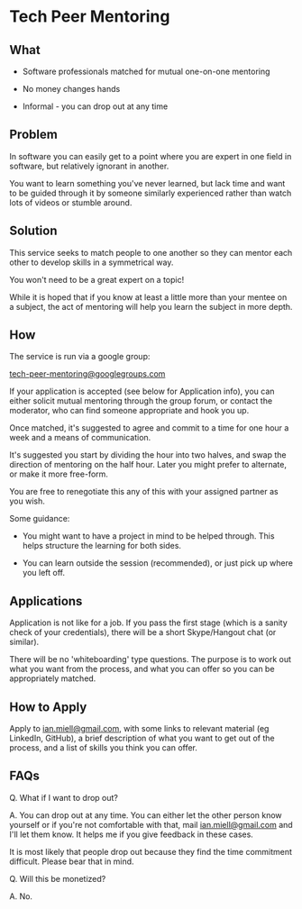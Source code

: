 # Tech Peer Mentoring

## What

- Software professionals matched for mutual one-on-one mentoring

- No money changes hands

- Informal - you can drop out at any time



## Problem

In software you can easily get to a point where you are expert in one field in
software, but relatively ignorant in another.

You want to learn something you've never learned, but lack time and want to be
guided through it by someone similarly experienced rather than watch lots of
videos or stumble around.

## Solution

This service seeks to match people to one another so they can mentor each other
to develop skills in a symmetrical way.

You won't need to be a great expert on a topic!

While it is hoped that if you know at least a little more than your mentee on a
subject, the act of mentoring will help you learn the subject in more depth.

## How

The service is run via a google group:

tech-peer-mentoring@googlegroups.com

If your application is accepted (see below for Application info), you can either
solicit mutual mentoring through the group forum, or contact the moderator, who
can find someone appropriate and hook you up.

Once matched, it's suggested to agree and commit to a time for one hour a week
and a means of communication.

It's suggested you start by dividing the hour into two halves, and swap the
direction of mentoring on the half hour. Later you might prefer to alternate, or
make it more free-form.

You are free to renegotiate this any of this with your assigned partner as you
wish.

Some guidance:

- You might want to have a project in mind to be helped through. This helps structure the learning for both sides.

- You can learn outside the session (recommended), or just pick up where you left off.


## Applications

Application is not like for a job. If you pass the first stage (which is a
sanity check of your credentials), there will be a short Skype/Hangout chat (or
similar).

There will be no 'whiteboarding' type questions. The purpose is to work out what
you want from the process, and what you can offer so you can be appropriately
matched.


## How to Apply

Apply to ian.miell@gmail.com, with some links to relevant material (eg LinkedIn,
GitHub), a brief description of what you want to get out of the process, and
a list of skills you think you can offer.


## FAQs

Q. What if I want to drop out?

A. You can drop out at any time. You can either let the other person know
yourself or if you're not comfortable with that, mail ian.miell@gmail.com and
I'll let them know. It helps me if you give feedback in these cases.

It is most likely that people drop out because they find the time commitment
difficult. Please bear that in mind.

Q. Will this be monetized? 

A. No.




